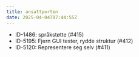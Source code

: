 ```yaml
---
title: ansattporten
date: 2025-04-04T07:44:55Z
---
```

- ID-1486: språkstøtte (#415)
- ID-5195: Fjern GUI tester, rydde struktur (#412)
- ID-5120: Representere seg selv (#411)


